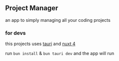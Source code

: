 ## Project Manager
an app to simply managing all your coding projects

### for devs
this projects uses [tauri](https://tauri.app/) and [nuxt 4](https://tauri.app/)

run `bun install` & `bun tauri dev` and the app will run